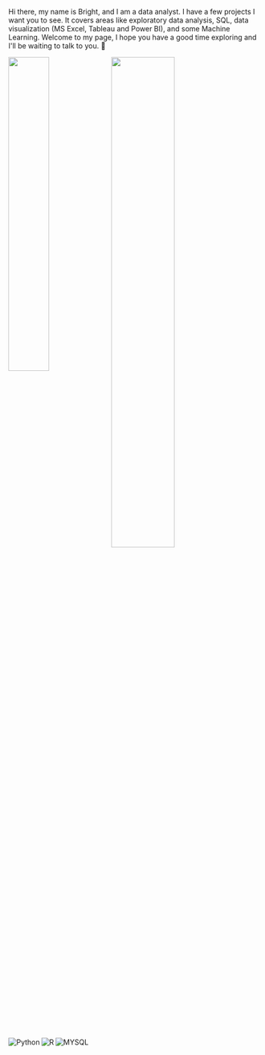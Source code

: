 Hi there, my name is Bright, and I am a data analyst. I have a few projects I want you to see. It covers areas like exploratory data analysis, SQL, data visualization (MS Excel, Tableau and Power BI), and some Machine Learning. Welcome to my page, I hope you have a good time exploring and I'll be waiting to talk to you. 👋





<img align="left" width="40%" src="https://github-readme-stats.vercel.app/api?username=brighteze&show_icons=true&theme=radical" />

<img align="left" width="50%" src="https://github-readme-stats.vercel.app/api/top-langs/?username=brighteze&layout=compact" />


<img align="left" alt="Python" src="https://img.shields.io/badge/python-3670A0?style=for-the-badge&logo=python&logoColor=ffdd54"/>
<img align="left" alt="R" src="https://img.shields.io/badge/r-%23276DC3.svg?style=for-the-badge&logo=r&logoColor=white"/>
<img align="left" alt="MYSQL" src="https://img.shields.io/badge/mysql-%2300f.svg?style=for-the-badge&logo=mysql&logoColor=white"/>


